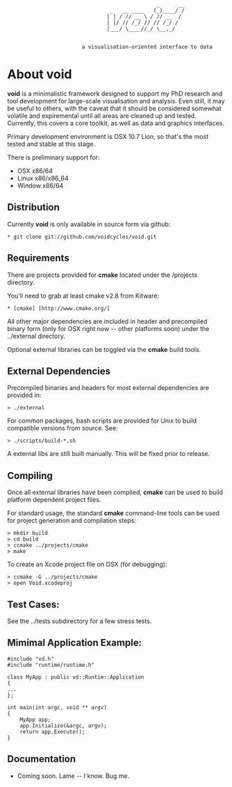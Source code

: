 													_      __
									 _   __ ____   (_)____/ /
									| | / // __ \ / // __  / 
									| |/ // /_/ // // /_/ /  
									|___/ \____//_/ \__,_/   
										
			
							a visualisation-oriented interface to data


About **void**
==================

**void** is a minimalistic framework designed to support my PhD research and tool development
for large-scale visualisation and analysis.  Even still, it may be useful to others, with the 
caveat that it should be considered somewhat volatile and expiremental until all areas are 
cleaned up and tested.  Currently, this covers a core toolkit, as well as data and 
graphics interfaces.

Primary development environment is OSX 10.7 Lion, so that's the most tested and stable
at this stage.

There is preliminary support for:

* OSX x86/64
* Linux x86/x86_64
* Window x86/64


Distribution
-------------------

Currently **void** is only available in source form via github:

    * git clone git://github.com/voidcycles/void.git


Requirements
-------------------

There are projects provided for **cmake** located under the /projects directory.

You'll need to grab at least cmake v2.8 from Kitware:

    * [cmake] [http://www.cmake.org/]

All other major dependencies are included in header and precompiled binary form
(only for OSX right now -- other platforms soon) under the ../external directory. 

Optional external libraries can be toggled via the **cmake** build tools.


External Dependencies
------------------

Precompiled binaries and headers for most external dependencies are provided in:

    > ./external

For common packages, bash scripts are provided for Unix to build compatible versions
from source.  See:

    > ./scripts/build-*.sh

A external libs are still built manually.  This will be fixed prior to release.


Compiling
------------------

Once all external libraries have been compiled, **cmake** can be used to build platform dependent project files.

For standard usage, the standard **cmake** command-line tools can be used for project generation and compilation steps:

    > mkdir build
    > cd build
    > ccmake ../projects/cmake
    > make

To create an Xcode project file on OSX (for debugging):

    > ccmake -G ../projects/cmake
    > open Void.xcodeproj
    

Test Cases:
----------------

See the ../tests subdirectory for a few stress tests.

        
Mimimal Application Example:
----------------------------

    #include "vd.h"
    #include "runtime/runtime.h"
    
    class MyApp : public vd::Runtim::Application
    {
    ...
    };
    
    int main(int argc, void ** argv)
    {
        MyApp app;
        app.Initialize(&argc, argv);
        return app.Execute();
    }

Documentation
-------------------

* Coming soon.  Lame  -- I know.  Bug me.



